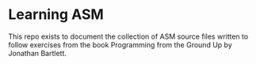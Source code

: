 # Learning ASM
This repo exists to document the collection of ASM source files written to
follow exercises from the book Programming from the Ground Up by Jonathan
Bartlett.
